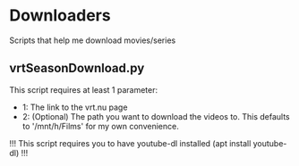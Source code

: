# Downloaders
Scripts that help me download movies/series

## vrtSeasonDownload.py
This script requires at least 1 parameter:
* 1: The link to the vrt.nu page
* 2: (Optional) The path you want to download the videos to. This defaults to '/mnt/h/Films' for my own convenience.

!!! This script requires you to have youtube-dl installed (apt install youtube-dl) !!!
